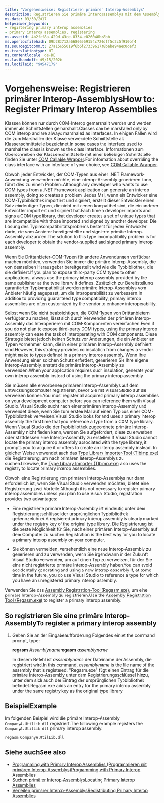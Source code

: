 ```yaml
---
title: 'Vorgehensweise: Registrieren primärer Interop-Assemblys'
description: Registrieren Sie primäre Interopassemblys mit dem Assembly Registration-Tool (Regasm.exe), und informieren Sie sich über andere Aspekte im Zusammenhang mit Interopassemblys.
ms.date: 03/30/2017
helpviewer_keywords:
- registering primary interop assemblies
- primary interop assemblies, registering
ms.assetid: 4b2fcf8a-429d-43ce-8334-e026040be8bb
ms.openlocfilehash: 09b283712a66805669154c720dff5c2c5f910bf4
ms.sourcegitcommit: 27a15a55019f6b5f2733961738babe94aec0def3
ms.translationtype: HT
ms.contentlocale: de-DE
ms.lasthandoff: 09/15/2020
ms.locfileid: "90547179"
---
```

# <a name="how-to-register-primary-interop-assemblies"></a><span data-ttu-id="fd49d-103">Vorgehensweise: Registrieren primärer Interop-Assemblys</span><span class="sxs-lookup"><span data-stu-id="fd49d-103">How to: Register Primary Interop Assemblies</span></span>

<span data-ttu-id="fd49d-104">Klassen können nur durch COM-Interop gemarshallt werden und werden immer als Schnittstellen gemarshallt.</span><span class="sxs-lookup"><span data-stu-id="fd49d-104">Classes can be marshaled only by COM interop and are always marshaled as interfaces.</span></span> <span data-ttu-id="fd49d-105">In einigen Fällen wird die zum Marshallen der Klasse verwendete Schnittstelle als Klassenschnittstelle bezeichnet.</span><span class="sxs-lookup"><span data-stu-id="fd49d-105">In some cases the interface used to marshal the class is known as the class interface.</span></span> <span data-ttu-id="fd49d-106">Informationen zum Überschreiben der Klassenschnittstelle mit einer beliebigen Schnittstelle finden Sie unter [COM Callable Wrapper](../../standard/native-interop/com-callable-wrapper.md).</span><span class="sxs-lookup"><span data-stu-id="fd49d-106">For information about overriding the class interface with an interface of your choice, see [COM Callable Wrapper](../../standard/native-interop/com-callable-wrapper.md).</span></span>

 <span data-ttu-id="fd49d-107">Obwohl jeder Entwickler, der COM-Typen aus einer .NET Framework-Anwendung verwenden möchte, eine interop-Assembly generieren kann, führt dies zu einem Problem.</span><span class="sxs-lookup"><span data-stu-id="fd49d-107">Although any developer who wants to use COM types from a .NET Framework application can generate an interop assembly, doing so creates a problem.</span></span> <span data-ttu-id="fd49d-108">Jedes Mal, wenn ein Entwickler eine COM-Typbibliothek importiert und signiert, erstellt dieser Entwickler einen Satz eindeutiger Typen, die nicht mit denen kompatibel sind, die ein anderer Entwickler importiert und signiert hat.</span><span class="sxs-lookup"><span data-stu-id="fd49d-108">Each time a developer imports and signs a COM type library, that developer creates a set of unique types that are incompatible with those imported and signed by another developer.</span></span> <span data-ttu-id="fd49d-109">Die Lösung des Typinkompatibilitätsproblems besteht für jeden Entwickler darin, die vom Anbieter bereitgestellte und signierte primäre Interop-Assembly abzurufen.</span><span class="sxs-lookup"><span data-stu-id="fd49d-109">The solution to this type incompatibility problem is for each developer to obtain the vendor-supplied and signed primary interop assembly.</span></span>

 <span data-ttu-id="fd49d-110">Wenn Sie Drittanbieter-COM-Typen für andere Anwendungen verfügbar machen möchten, verwenden Sie immer die primäre Interop-Assembly, die von demselben Herausgeber bereitgestellt wird wie die Typbibliothek, die sie definiert.</span><span class="sxs-lookup"><span data-stu-id="fd49d-110">If you plan to expose third-party COM types to other applications, always use the primary interop assembly provided by the same publisher as the type library it defines.</span></span> <span data-ttu-id="fd49d-111">Zusätzlich zur Bereitstellung garantierter Typkompatibilität werden primäre Interop-Assemblys vom Anbieter häufig angepasst, um die Interoperabilität zu verbessern.</span><span class="sxs-lookup"><span data-stu-id="fd49d-111">In addition to providing guaranteed type compatibility, primary interop assemblies are often customized by the vendor to enhance interoperability.</span></span>

 <span data-ttu-id="fd49d-112">Selbst wenn Sie nicht beabsichtigen, die COM-Typen von Drittanbietern verfügbar zu machen, lässt sich durch Verwenden der primären Interop-Assembly das Interoperieren mit COM-Komponenten vereinfachen.</span><span class="sxs-lookup"><span data-stu-id="fd49d-112">Even if you do not plan to expose third-party COM types, using the primary interop assembly can ease the task of interoperating with COM components.</span></span> <span data-ttu-id="fd49d-113">Diese Strategie bietet jedoch keinen Schutz vor Änderungen, die ein Anbieter an Typen vornehmen kann, die in einer primären Interop-Assembly definiert sind.</span><span class="sxs-lookup"><span data-stu-id="fd49d-113">However, this strategy provides no insulation from changes a vendor might make to types defined in a primary interop assembly.</span></span> <span data-ttu-id="fd49d-114">Wenn Ihre Anwendung einen solchen Schutz erfordert, generieren Sie Ihre eigene Interop-Assembly, anstatt die primäre Interop-Assembly zu verwenden.</span><span class="sxs-lookup"><span data-stu-id="fd49d-114">When your application requires such insulation, generate your own interop assembly instead of using the primary interop assembly.</span></span>

 <span data-ttu-id="fd49d-115">Sie müssen alle erworbenen primären Interop-Assemblys auf dem Entwicklungscomputer registrieren, bevor Sie mit Visual Studio auf sie verweisen können.</span><span class="sxs-lookup"><span data-stu-id="fd49d-115">You must register all acquired primary interop assemblies on your development computer before you can reference them with Visual Studio.</span></span> <span data-ttu-id="fd49d-116">Visual Studio sucht nach einer primären Interop-Assembly und verwendet diese, wenn Sie zum ersten Mal auf einen Typ aus einer COM-Typbibliothek verweisen.</span><span class="sxs-lookup"><span data-stu-id="fd49d-116">Visual Studio looks for and uses a primary interop assembly the first time that you reference a type from a COM type library.</span></span> <span data-ttu-id="fd49d-117">Wenn Visual Studio die der Typbibliothek zugeordnete primäre Interop-Assembly nicht finden kann, werden Sie aufgefordert, diese zu erwerben oder stattdessen eine Interop-Assembly zu erstellen.</span><span class="sxs-lookup"><span data-stu-id="fd49d-117">If Visual Studio cannot locate the primary interop assembly associated with the type library, it prompts you to acquire it or offers to create an interop assembly instead.</span></span> <span data-ttu-id="fd49d-118">In gleicher Weise verwendet auch das [Type Library Importer-Tool (Tlbimp.exe)](../tools/tlbimp-exe-type-library-importer.md) die Registrierung, um nach primären Interop-Assemblys zu suchen.</span><span class="sxs-lookup"><span data-stu-id="fd49d-118">Likewise, the [Type Library Importer (Tlbimp.exe)](../tools/tlbimp-exe-type-library-importer.md) also uses the registry to locate primary interop assemblies.</span></span>

 <span data-ttu-id="fd49d-119">Obwohl eine Registrierung von primären Interop-Assemblys nur dann erforderlich ist, wenn Sie Visual Studio verwenden möchten, bietet eine Registrierung zwei Vorteile:</span><span class="sxs-lookup"><span data-stu-id="fd49d-119">Although it is not necessary to register primary interop assemblies unless you plan to use Visual Studio, registration provides two advantages:</span></span>

- <span data-ttu-id="fd49d-120">Eine registrierte primäre Interop-Assembly ist eindeutig unter dem Registrierungsschlüssel der ursprünglichen Typbibliothek gekennzeichnet.</span><span class="sxs-lookup"><span data-stu-id="fd49d-120">A registered primary interop assembly is clearly marked under the registry key of the original type library.</span></span> <span data-ttu-id="fd49d-121">Die Registrierung ist die beste Möglichkeit für Sie, nach einer primären Interop-Assembly auf dem Computer zu suchen.</span><span class="sxs-lookup"><span data-stu-id="fd49d-121">Registration is the best way for you to locate a primary interop assembly on your computer.</span></span>

- <span data-ttu-id="fd49d-122">Sie können vermeiden, versehentlich eine neue Interop-Assembly zu generieren und zu verwenden, wenn Sie irgendwann in der Zukunft Visual Studio verwenden, um auf einen Typ zu verweisen, für den Sie eine nicht registrierte primäre Interop-Assembly haben.</span><span class="sxs-lookup"><span data-stu-id="fd49d-122">You can avoid accidentally generating and using a new interop assembly if, at some time in the future, you do use Visual Studio to reference a type for which you have an unregistered primary interop assembly.</span></span>

<span data-ttu-id="fd49d-123">Verwenden Sie das [Assembly Registration-Tool (Regasm.exe)](../tools/regasm-exe-assembly-registration-tool.md), um eine primäre Interop-Assembly zu registrieren.</span><span class="sxs-lookup"><span data-stu-id="fd49d-123">Use the [Assembly Registration Tool (Regasm.exe)](../tools/regasm-exe-assembly-registration-tool.md) to register a primary interop assembly.</span></span>

## <a name="to-register-a-primary-interop-assembly"></a><span data-ttu-id="fd49d-124">So registrieren Sie eine primäre Interop-Assembly</span><span class="sxs-lookup"><span data-stu-id="fd49d-124">To register a primary interop assembly</span></span>

1. <span data-ttu-id="fd49d-125">Geben Sie an der Eingabeaufforderung Folgendes ein:</span><span class="sxs-lookup"><span data-stu-id="fd49d-125">At the command prompt, type:</span></span>

     <span data-ttu-id="fd49d-126">**regasm** *Assemblyname*</span><span class="sxs-lookup"><span data-stu-id="fd49d-126">**regasm** *assemblyname*</span></span>

     <span data-ttu-id="fd49d-127">In diesem Befehl ist *assemblyname* der Dateiname der Assembly, die registriert wird.</span><span class="sxs-lookup"><span data-stu-id="fd49d-127">In this command, *assemblyname* is the file name of the assembly that is registered.</span></span> <span data-ttu-id="fd49d-128">"Regasm.exe" fügt einen Eintrag für die primäre Interop-Assembly unter dem Registrierungsschlüssel hinzu, unter dem sich auch der Eintrag der ursprünglichen Typbibliothek befindet.</span><span class="sxs-lookup"><span data-stu-id="fd49d-128">Regasm.exe adds an entry for the primary interop assembly under the same registry key as the original type library.</span></span>

## <a name="example"></a><span data-ttu-id="fd49d-129">Beispiel</span><span class="sxs-lookup"><span data-stu-id="fd49d-129">Example</span></span>
 <span data-ttu-id="fd49d-130">Im folgenden Beispiel wird die primäre Interop-Assembly `CompanyA.UtilLib.dll` registriert.</span><span class="sxs-lookup"><span data-stu-id="fd49d-130">The following example registers the `CompanyA.UtilLib.dll` primary interop assembly.</span></span>

```console
regasm CompanyA.UtilLib.dll
```

## <a name="see-also"></a><span data-ttu-id="fd49d-131">Siehe auch</span><span class="sxs-lookup"><span data-stu-id="fd49d-131">See also</span></span>

- <span data-ttu-id="fd49d-132">[Programming with Primary Interop Assemblies (Programmieren mit primären Interop-Assemblys)](/previous-versions/dotnet/netframework-4.0/baxfadst(v=vs.100))</span><span class="sxs-lookup"><span data-stu-id="fd49d-132">[Programming with Primary Interop Assemblies](/previous-versions/dotnet/netframework-4.0/baxfadst(v=vs.100))</span></span>
- <span data-ttu-id="fd49d-133">[Suchen primärer Interop-Assemblys](/previous-versions/dotnet/netframework-4.0/y06sxw56(v=vs.100))</span><span class="sxs-lookup"><span data-stu-id="fd49d-133">[Locating Primary Interop Assemblies](/previous-versions/dotnet/netframework-4.0/y06sxw56(v=vs.100))</span></span>
- <span data-ttu-id="fd49d-134">[Verteilen primärer Interop-Assemblys](/previous-versions/dotnet/netframework-4.0/w0dt2w20(v=vs.100))</span><span class="sxs-lookup"><span data-stu-id="fd49d-134">[Redistributing Primary Interop Assemblies](/previous-versions/dotnet/netframework-4.0/w0dt2w20(v=vs.100))</span></span>
